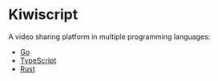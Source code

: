 # Kiwiscript

A video sharing platform in multiple programming languages:

- [Go](kiwiscript_go/README.md)
- [TypeScript](kiwiscript_node/README.md)
- [Rust](kiwiscript_rust/README.md)
